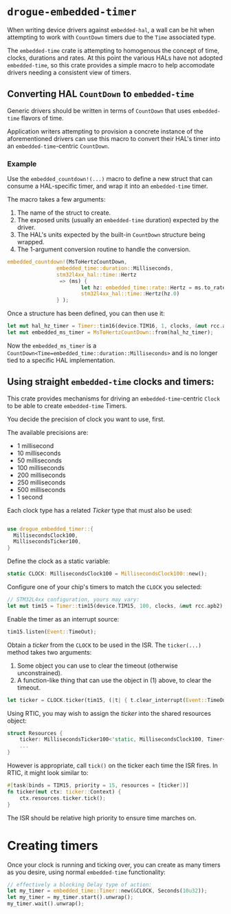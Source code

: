 # `drogue-embedded-timer`

When writing device drivers against `embedded-hal`, a wall can be hit when attempting to work with `CountDown` timers due to the `Time` associated type.

The `embedded-time` crate is attempting to homogenous the concept of time, clocks, durations and rates.
At this point the various HALs have not adopted `embedded-time`, so this crate provides a simple macro to help accomodate drivers needing a consistent view of timers.

## Converting HAL `CountDown` to `embedded-time`

Generic drivers should be written in terms of `CountDown` that uses `embedded-time` flavors of time.

Application writers attempting to provision a concrete instance of the aforementioned drivers can use this macro to convert their HAL's timer into an `embedded-time`-centric `CountDown`.

### Example

Use the `embedded_countdown!(...)` macro to define a new struct that can consume a HAL-specific timer, and wrap it into an `embedded-time` timer.

The macro takes a few arguments:

1. The name of the struct to create.
2. The exposed units (usually an `embedded-time` duration) expected by the driver.
3. The HAL's units expected by the built-in `CountDown` structure being wrapped.
4. The 1-argument conversion routine to handle the conversion.

```rust
embedded_countdown!(MsToHertzCountDown,
                embedded_time::duration::Milliseconds,
                stm32l4xx_hal::time::Hertz
                 => (ms) {
                        let hz: embedded_time::rate::Hertz = ms.to_rate().unwrap();
                        stm32l4xx_hal::time::Hertz(hz.0)
                } );
```

Once a structure has been defined, you can then use it:

```rust
let mut hal_hz_timer = Timer::tim16(device.TIM16, 1, clocks, &mut rcc.apb2);
let mut embedded_ms_timer = MsToHertzCountDown::from(hal_hz_timer);
```

Now the `embedded_ms_timer` is a `CountDown<Time=embedded_time::duration::Milliseconds>` and is no longer tied to a specific HAL implementation.

## Using straight `embedded-time` clocks and timers:

This crate provides mechanisms for driving an `embedded-time`-centric `Clock` to be able to create `embedded-time` Timers.

You decide the precision of clock you want to use, first.

The available precisions are:

* 1 millisecond
* 10 milliseconds
* 50 milliseconds
* 100 milliseconds
* 200 milliseconds
* 250 milliseconds
* 500 milliseconds
* 1 second

Each clock type has a related _Ticker_ type that must also be used:

```rust

use drogue_embedded_timer::{
  MillisecondsClock100,
  MillisecondsTicker100,
}
```

Define the clock as a static variable:

```rust
static CLOCK: MillisecondsClock100 = MillisecondsClock100::new();
```

Configure one of your chip's timers to match the `CLOCK` you selected:

```rust
// STM32L4xx configuration, yours may vary:
let mut tim15 = Timer::tim15(device.TIM15, 100, clocks, &mut rcc.apb2);
```

Enable the timer as an interrupt source:

```rust
tim15.listen(Event::TimeOut);
```

Obtain a _ticker_ from the `CLOCK` to be used in the ISR. The `ticker(...)` method takes two arguments:

1. Some object you can use to clear the timeout (otherwise unconstrained).
2. A function-like thing that can use the object in (1) above, to clear the timeout.

```rust
let ticker = CLOCK.ticker(tim15, (|t| { t.clear_interrupt(Event::TimeOut); }) as fn(&mut Timer<TIM15>));
```

Using RTIC, you may wish to assign the _ticker_ into the shared resources object:

```rust
struct Resources {
    ticker: MillisecondsTicker100<'static, MillisecondsClock100, Timer<TIM15>, fn(&mut Timer<TIM15>)>,
    ...
}
```

However is appropriate, call `tick()` on the ticker each time the ISR fires.
In RTIC, it might look similar to:

```rust
#[task(binds = TIM15, priority = 15, resources = [ticker])]
fn ticker(mut ctx: ticker::Context) {
    ctx.resources.ticker.tick();
}
```

The ISR should be relative high priority to ensure time marches on.

# Creating timers

Once your clock is running and ticking over, you can create as many timers as you desire, using normal `embedded-time` functionality:

```rust
// effectively a blocking Delay type of action:
let my_timer = embedded_time::Timer::new(&CLOCK, Seconds(10u32));
let my_timer = my_timer.start().unwrap();
my_timer.wait().unwrap();
```
